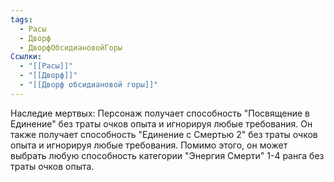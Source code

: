 ```yaml
---
tags:
  - Расы
  - Дворф
  - ДворфОбсидиановойГоры
Ссылки:
  - "[[Расы]]"
  - "[[Дворф]]"
  - "[[Дворф обсидиановой горы]]"
---
```

Наследие мертвых:
Персонаж получает способность "Посвящение в Единение" без траты очков опыта и игнорируя любые требования. Он также получает способность "Единение с Смертью 2" без траты очков опыта и игнорируя любые требования. Помимо этого, он может выбрать любую способность категории "Энергия Смерти" 1-4 ранга без траты очков опыта. 









